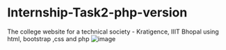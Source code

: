# Internship-Task2-php-version
The college website for a technical society - Kratigence, IIIT Bhopal using html, bootstrap ,css and php
![image](https://user-images.githubusercontent.com/59372076/104572634-ee102880-5679-11eb-98db-7a89ab74ae7e.png)
